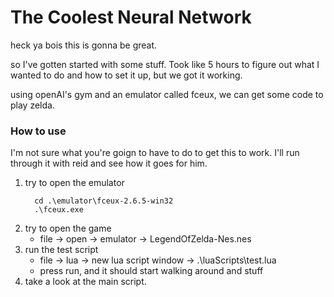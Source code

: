 # **The Coolest Neural Network**

heck ya bois this is gonna be great.


so I've gotten started with some stuff. Took like 5 hours to figure out what I wanted to do and how to set it up, but we got it working.

using openAI's gym and an emulator called fceux, we can get some code to play zelda.


### **How to use**

I'm not sure what you're goign to have to do to get this to work. I'll run through it with reid and see how it goes for him.

1. try to open the emulator 
   ```shell
     cd .\emulator\fceux-2.6.5-win32
     .\fceux.exe

2. try to open the game
   - file -> open -> emulator -> LegendOfZelda-Nes.nes
3. run the test script
    - file -> lua -> new lua script window -> .\luaScripts\test.lua
    - press run, and it should start walking around and stuff
4. take a look at the main script.




